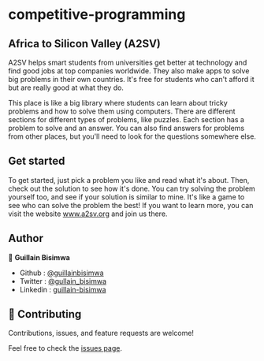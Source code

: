 # competitive-programming

## Africa to Silicon Valley (A2SV)

A2SV helps smart students from universities get better at technology and find good jobs at top companies worldwide. They also make apps to solve big problems in their own countries. It's free for students who can't afford it but are really good at what they do. 

This place is like a big library where students can learn about tricky problems and how to solve them using computers. There are different sections for different types of problems, like puzzles. Each section has a problem to solve and an answer. You can also find answers for problems from other places, but you'll need to look for the questions somewhere else.

## Get started

To get started, just pick a problem you like and read what it's about. Then, check out the solution to see how it's done. You can try solving the problem yourself too, and see if your solution is similar to mine. It's like a game to see who can solve the problem the best! If you want to learn more, you can visit the website www.a2sv.org and join us there.

## Author

👤 **Guillain Bisimwa**

- Github : [@guillainbisimwa](https://github.com/guillainbisimwa)
- Twitter : [@gullain_bisimwa](https://twitter.com/gullain_bisimwa)
- Linkedin : [guillain-bisimwa](https://www.linkedin.com/in/guillain-bisimwa-8a8b7a7b/)

## 🤝 Contributing

Contributions, issues, and feature requests are welcome!

Feel free to check the [issues page](https://github.com/guillainbisimwa/competitive-programming/issues).
